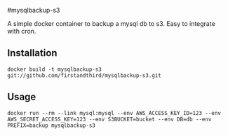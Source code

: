 #mysqlbackup-s3

A simple docker container to backup a mysql db to s3.  Easy to integrate with cron.


## Installation

```
docker build -t mysqlbackup-s3 git://github.com/firstandthird/mysqlbackup-s3.git
```

## Usage

```
docker run --rm --link mysql:mysql --env AWS_ACCESS_KEY_ID=123 --env AWS_SECRET_ACCESS_KEY=123 --env S3BUCKET=bucket --env DB=db --env PREFIX=backup mysqlbackup-s3
```

